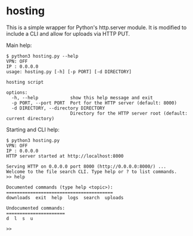 # hosting
This is a simple wrapper for Python's http.server module. It is modified to include a CLI and allow for uploads via HTTP PUT.

Main help:
```
$ python3 hosting.py --help
VPN: OFF
IP : 0.0.0.0
usage: hosting.py [-h] [-p PORT] [-d DIRECTORY]

hosting script

options:
  -h, --help            show this help message and exit
  -p PORT, --port PORT  Port for the HTTP server (default: 8000)
  -d DIRECTORY, --directory DIRECTORY
                        Directory for the HTTP server root (default: current directory)
```

Starting and CLI help:
```
$ python3 hosting.py
VPN: OFF
IP : 0.0.0.0
HTTP server started at http://localhost:8000

Serving HTTP on 0.0.0.0 port 8000 (http://0.0.0.0:8000/) ...
Welcome to the file search CLI. Type help or ? to list commands.
>> help

Documented commands (type help <topic>):
========================================
downloads  exit  help  logs  search  uploads

Undocumented commands:
======================
d  l  s  u

>>
```
